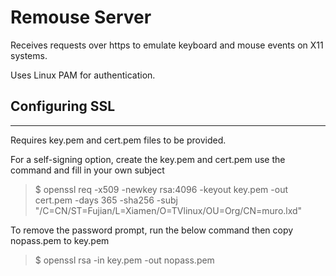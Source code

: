 # Remouse Server
Receives requests over https to emulate keyboard and mouse events on X11 systems.

Uses Linux PAM for authentication.

## Configuring SSL
------------------
Requires key.pem and cert.pem files to be provided.

For a self-signing option, create the key.pem and cert.pem use the command and fill in your own subject

> $ openssl req -x509 -newkey rsa:4096 -keyout key.pem -out cert.pem -days 365 -sha256 -subj "/C=CN/ST=Fujian/L=Xiamen/O=TVlinux/OU=Org/CN=muro.lxd"

To remove the password prompt, run the below command then copy nopass.pem to key.pem

> $ openssl rsa -in key.pem -out nopass.pem